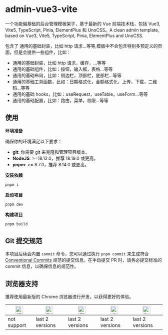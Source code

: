 # admin-vue3-vite

一个功能偏基础的后台管理模板架子，基于最新的 Vue 前端技术栈，包括 Vue3, Vite5, TypeScript, Pinia, ElementPlus 和 UnoCSS。A clean admin template, based on Vue3, Vite5, TypeScript, Pinia, ElementPlus and UnoCSS.

包含了 通用的基础封装，比如 http 请求...等等,模版中不会包含特别多预定义的页面，但是会提供一些组件，比如：

- 通用的基础封装，比如 http 请求，缓存，...等等
- 通用的基础组件，比如：按钮，输入框，表格...等等
- 通用的基础布局，比如：侧边栏，顶部栏，底部栏...等等
- 通用的基础工具函数，比如：日期格式化，金额格式化，上传，下载，二维码...等等
- 通用的基础 hooks，比如：useRequest，useTable，useForm...等等
- 通用的基础配置，比如：路由，菜单，权限...等等

## 使用

**环境准备**

确保你的环境满足以下要求：

- **git**: 你需要 git 来克隆和管理项目版本。
- **NodeJS**: >=18.12.0，推荐 18.19.0 或更高。
- **pnpm**: >= 8.7.0，推荐 8.14.0 或更高。


**安装依赖**

```bash
pnpm i
```

**启动项目**

```bash
pnpm dev
```

**构建项目**

```bash
pnpm build
```

## Git 提交规范

本项目后续会内置 `commit` 命令，您可以通过执行 `pnpm commit` 来生成符合 [Conventional Commits](<[conventionalcommits](https://www.conventionalcommits.org/)>) 规范的提交信息。在手动提交 PR 时，请务必提交标准的 commit 信息，以确保信息的规范性。

## 浏览器支持

推荐使用最新版的 Chrome 浏览器进行开发，以获得更好的体验。

| [<img src="https://raw.githubusercontent.com/alrra/browser-logos/master/src/archive/internet-explorer_9-11/internet-explorer_9-11_48x48.png" alt="IE" width="24px" height="24px"  />](http://godban.github.io/browsers-support-badges/) | [<img src="https://raw.githubusercontent.com/alrra/browser-logos/master/src/edge/edge_48x48.png" alt=" Edge" width="24px" height="24px" />](http://godban.github.io/browsers-support-badges/) | [<img src="https://raw.githubusercontent.com/alrra/browser-logos/master/src/firefox/firefox_48x48.png" alt="Firefox" width="24px" height="24px" />](http://godban.github.io/browsers-support-badges/) | [<img src="https://raw.githubusercontent.com/alrra/browser-logos/master/src/chrome/chrome_48x48.png" alt="Chrome" width="24px" height="24px" />](http://godban.github.io/browsers-support-badges/) | [<img src="https://raw.githubusercontent.com/alrra/browser-logos/master/src/safari/safari_48x48.png" alt="Safari" width="24px" height="24px" />](http://godban.github.io/browsers-support-badges/) |
| --- | --- | --- | --- | --- |
| not support | last 2 versions | last 2 versions | last 2 versions | last 2 versions |
